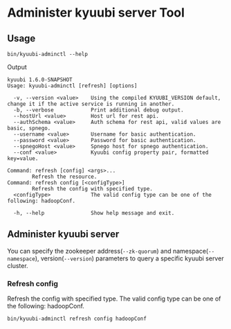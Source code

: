 <!--
 - Licensed to the Apache Software Foundation (ASF) under one or more
 - contributor license agreements.  See the NOTICE file distributed with
 - this work for additional information regarding copyright ownership.
 - The ASF licenses this file to You under the Apache License, Version 2.0
 - (the "License"); you may not use this file except in compliance with
 - the License.  You may obtain a copy of the License at
 -
 -   http://www.apache.org/licenses/LICENSE-2.0
 -
 - Unless required by applicable law or agreed to in writing, software
 - distributed under the License is distributed on an "AS IS" BASIS,
 - WITHOUT WARRANTIES OR CONDITIONS OF ANY KIND, either express or implied.
 - See the License for the specific language governing permissions and
 - limitations under the License.
 -->


# Administer kyuubi server Tool

## Usage
```shell
bin/kyuubi-adminctl --help
```
Output
```shell
kyuubi 1.6.0-SNAPSHOT
Usage: kyuubi-adminctl [refresh] [options]

  -v, --version <value>    Using the compiled KYUUBI_VERSION default, change it if the active service is running in another.
  -b, --verbose            Print additional debug output.
  --hostUrl <value>        Host url for rest api.
  --authSchema <value>     Auth schema for rest api, valid values are basic, spnego.
  --username <value>       Username for basic authentication.
  --password <value>       Password for basic authentication.
  --spnegoHost <value>     Spnego host for spnego authentication.
  --conf <value>           Kyuubi config property pair, formatted key=value.

Command: refresh [config] <args>...
        Refresh the resource.
Command: refresh config [<configType>]
        Refresh the config with specified type.
  <configType>             The valid config type can be one of the following: hadoopConf.

  -h, --help               Show help message and exit.
```

## Administer kyuubi server
You can specify the zookeeper address(`--zk-quorum`) and namespace(`--namespace`), version(`--version`) parameters to query a specific kyuubi server cluster.

### Refresh config
Refresh the config with specified type. The valid config type can be one of the following: hadoopConf.
```shell
bin/kyuubi-adminctl refresh config hadoopConf
```

